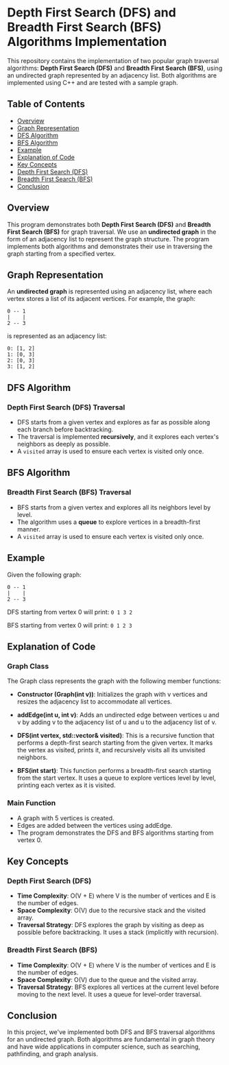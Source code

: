 # Depth First Search (DFS) and Breadth First Search (BFS) Algorithms Implementation

This repository contains the implementation of two popular graph traversal algorithms: **Depth First Search (DFS)** and **Breadth First Search (BFS)**, using an undirected graph represented by an adjacency list. Both algorithms are implemented using C++ and are tested with a sample graph.

## Table of Contents
- [Overview](#overview)
- [Graph Representation](#graph-representation)
- [DFS Algorithm](#dfs-algorithm)
- [BFS Algorithm](#bfs-algorithm)
- [Example](#example)
- [Explanation of Code](#explanation-of-code)
- [Key Concepts](#key-concepts)
- [Depth First Search (DFS)](#depth-first-search-dfs)
- [Breadth First Search (BFS)](#breadth-first-search-bfs)
- [Conclusion](#conclusion)

## Overview

This program demonstrates both **Depth First Search (DFS)** and **Breadth First Search (BFS)** for graph traversal. We use an **undirected graph** in the form of an adjacency list to represent the graph structure. The program implements both algorithms and demonstrates their use in traversing the graph starting from a specified vertex.

## Graph Representation

An **undirected graph** is represented using an adjacency list, where each vertex stores a list of its adjacent vertices. For example, the graph:

```
0 -- 1
|    |
2 -- 3
```

is represented as an adjacency list:

```
0: [1, 2]
1: [0, 3]
2: [0, 3]
3: [1, 2]
```

## DFS Algorithm

### Depth First Search (DFS) Traversal
- DFS starts from a given vertex and explores as far as possible along each branch before backtracking.
- The traversal is implemented **recursively**, and it explores each vertex's neighbors as deeply as possible.
- A `visited` array is used to ensure each vertex is visited only once.

## BFS Algorithm

### Breadth First Search (BFS) Traversal
- BFS starts from a given vertex and explores all its neighbors level by level.
- The algorithm uses a **queue** to explore vertices in a breadth-first manner.
- A `visited` array is used to ensure each vertex is visited only once.


## Example

Given the following graph:

```
0 -- 1
|    |
2 -- 3
```

DFS starting from vertex 0 will print: `0 1 3 2`

BFS starting from vertex 0 will print: `0 1 2 3`

## Explanation of Code

### Graph Class

The Graph class represents the graph with the following member functions:

- **Constructor (Graph(int v))**:
Initializes the graph with v vertices and resizes the adjacency list to accommodate all vertices.

- **addEdge(int u, int v)**:
Adds an undirected edge between vertices u and v by adding v to the adjacency list of u and u to the adjacency list of v.

- **DFS(int vertex, std::vector<bool>& visited)**:
This is a recursive function that performs a depth-first search starting from the given vertex.
It marks the vertex as visited, prints it, and recursively visits all its unvisited neighbors.

- **BFS(int start)**:
This function performs a breadth-first search starting from the start vertex.
It uses a queue to explore vertices level by level, printing each vertex as it is visited.

### Main Function

- A graph with 5 vertices is created.
- Edges are added between the vertices using addEdge.
- The program demonstrates the DFS and BFS algorithms starting from vertex 0.

## Key Concepts

### Depth First Search (DFS)

- **Time Complexity**: O(V + E) where V is the number of vertices and E is the number of edges.
- **Space Complexity**: O(V) due to the recursive stack and the visited array.
- **Traversal Strategy**: DFS explores the graph by visiting as deep as possible before backtracking. It uses a stack (implicitly with recursion).

### Breadth First Search (BFS)

- **Time Complexity**: O(V + E) where V is the number of vertices and E is the number of edges.
- **Space Complexity**: O(V) due to the queue and the visited array.
- **Traversal Strategy**: BFS explores all vertices at the current level before moving to the next level. It uses a queue for level-order traversal.

## Conclusion

In this project, we've implemented both DFS and BFS traversal algorithms for an undirected graph. Both algorithms are fundamental in graph theory and have wide applications in computer science, such as searching, pathfinding, and graph analysis.
